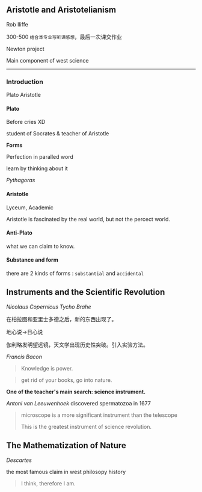 ## Aristotle and Aristotelianism

Rob Iliffe

300-500 `结合本专业写听课感想`，最后一次课交作业

Newton project

Main component of west science

-----

### Introduction

Plato Aristotle

#### Plato

Before cries XD

student of Socrates & teacher of Aristotle

**Forms**

Perfection in paralled word

learn by thinking about it

*Pythagoras*

#### Aristotle

Lyceum, Academic

Aristotle is fascinated by the real world, but not the percect world.

#### Anti-Plato

what we can claim to know.

#### Substance and form

there are 2 kinds of forms : `substantial` and `accidental`

## Instruments and the Scientific Revolution

*Nicolaus Copernicus*  *Tycho Brahe*

在柏拉图和亚里士多德之后，新的东西出现了。

地心说->日心说

伽利略发明望远镜，天文学出现历史性突破。引入实验方法。

*Francis Bacon*

> Knowledge is power.

> get rid of your books, go into nature.

**One of the teacher's main search: science instrument.**

*Antoni van Leeuwenhoek* discovered spermatozoa in 1677

> microscope is a more significant instrument than the telescope
>
> This is the greatest instrument of science revolution.

## The Mathematization of Nature

*Descartes*

the most famous claim in west philosopy history

> I think, therefore I am.



